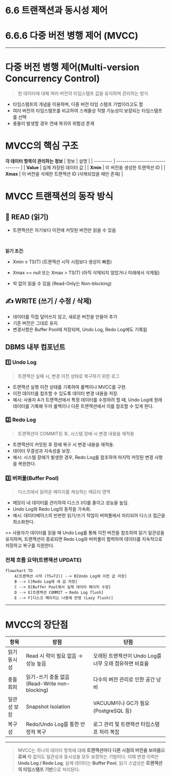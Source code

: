 # 6.6 트랜잭션과 동시성 제어
# 6.6.6 다중 버전 병행 제어 (MVCC)
---

# 다중 버전 병행 제어(Multi-version Concurrency Control)
> 한 데이터에 대해 여러 버전의 타임스탬프 값을 유지하며 관리하는 방식
- 타임스탬프의 개념을 이용하며, 다중 버전 타임 스탬프 기법이라고도 함
- 여러 버전의 타임스탬프를 비교하여 스케줄상 직렬 가능성이 보장되는 타임스탬프를 선택
- 충돌이 발생할 경우 연쇄 복귀의 위험성 존재

# MVCC의 핵심 구조
**각 데이터 항목이 관리하는 정보**
| 정보        | 설명                              |
| --------- | ------------------------------- |
| **Value** | 실제 저장된 데이터 값                    |
| **Xmin**  | 이 버전을 생성한 트랜잭션 ID               |
| **Xmax**  | 이 버전을 삭제한 트랜잭션 ID (삭제되었을 때만 존재) |

# MVCC 트랜잭션의 동작 방식
## 📖 READ (읽기)
- 트랜잭션은 자기보다 이전에 커밋된 버전만 읽을 수 있음

</br>

**읽기 조건**:
- Xmin ≤ TS(T) (트랜잭션 시작 시점보다 생성이 빠름)
- Xmax == null 또는 Xmax > TS(T) (아직 삭제되지 않았거나 미래에서 삭제됨)

- 락 없이 읽을 수 있음 (Read-Only는 Non-blocking)

## ✍️ WRITE (쓰기 / 수정 / 삭제)
- 데이터를 직접 덮어쓰지 않고, 새로운 버전을 만들어 추가
- 기존 버전은 그대로 유지
- 변경사항은 Buffer Pool에 저장되며, Undo Log, Redo Log에도 기록됨

## DBMS 내부 컴포넌트
### 1️⃣ Undo Log
> 트랜잭션 실패 시, 변경 이전 상태로 복구하기 위한 로그
- 트랜잭션 실행 이전 상태를 기록하여 롤백이나 MVCC를 구현.
- 이전 데이터를 참조할 수 있도록 데이터 변경 내용을 저장.
- 예시: 사용자 A가 트랜잭션에서 특정 데이터를 수정하려 할 때, Undo Log에 원래 데이터를 기록해 두어 롤백이나 다른 트랜잭션에서 이를 참조할 수 있게 한다.


### 2️⃣ Redo Log
> 트랜잭션이 COMMIT된 후, 시스템 장애 시 변경 내용을 재적용
- 트랜잭션이 커밋된 후 장애 복구 시 변경 내용을 재적용.
- 데이터 무결성과 지속성을 보장.
- 예시: 시스템 장애가 발생한 경우, Redo Log를 참조하여 마지막 커밋된 변경 사항을 복원한다.


### 3️⃣ 버퍼풀(Buffer Pool)
> 디스크에서 읽어온 페이지를 캐싱하는 메모리 영역
- 메모리 내 데이터를 관리하여 디스크 I/O를 줄이고 성능을 높임.
- Undo Log와 Redo Log의 동작을 가속화.
- 예시: 데이터베이스의 빈번한 읽기/쓰기 작업이 버퍼풀에서 처리되어 디스크 접근을 최소화한다.

  
=> 사용자가 데이터를 읽을 때 Undo Log를 통해 이전 버전을 참조하여 읽기 일관성을 유지하며, 트랜잭션이 종료되면 Redo Log와 버퍼풀이 협력하여 데이터를 지속적으로 저장하고 복구를 지원한다.

### 전체 흐름 요약(트랜잭션 UPDATE)
```
flowchart TD
    A[트랜잭션 시작 (TS=T2)] --> B[Undo Log에 이전 값 저장]
    B --> C[Redo Log에 새 값 저장]
    C --> D[Buffer Pool에서 실제 데이터 페이지 수정]
    D --> E[트랜잭션 COMMIT → Redo Log flush]
    E --> F[디스크 페이지는 나중에 반영 (Lazy flush)]
```

---
# MVCC의 장단점
| 항목     | 장점                                    | 단점                                 |
| ------ | ------------------------------------- | ---------------------------------- |
| 읽기 동시성 | Read 시 락이 필요 없음 → 성능 높음               | 오래된 트랜잭션이 Undo Log를 너무 오래 점유하면 비효율 |
| 충돌 회피  | 읽기-쓰기 충돌 없음 (Read-Write non-blocking) | 다수의 버전 관리로 인한 공간 낭비                |
| 일관성 보장 | Snapshot Isolation                    | VACUUM이나 GC가 필요 (PostgreSQL 등)     |
| 복구성    | Redo/Undo Log를 통한 안정적 복구              | 로그 관리 및 트랜잭션 타임스탬프 처리 복잡           |

  
---
> MVCC는 하나의 데이터 항목에 대해 **트랜잭션마다 다른 시점의 버전을 보여줌으로써** 락 없이도 일관성과 동시성을 모두 보장하는 기법이다.
이때 변경 이력은 **Undo Log / Redo Log**, 실제 데이터는 **Buffer Pool**,
읽기 스냅샷은 **트랜잭션의 타임스탬프 기반**으로 처리된다.